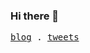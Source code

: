 ### Hi there 👋

<p>
  <samp>
    <a href="https://yhj.me">blog</a> .
    <a href="https://twitter.com/yyyanghj_">tweets</a>
  </samp>
</p>
